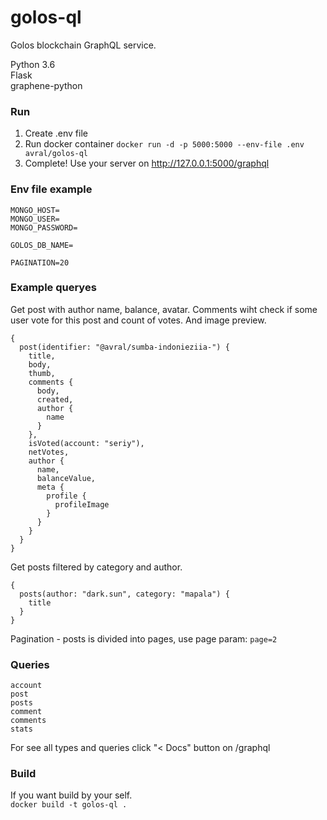 # golos-ql
Golos blockchain GraphQL service.  

Python 3.6  
Flask  
graphene-python

### Run
1. Create .env file
2. Run docker container `docker run -d -p 5000:5000 --env-file .env avral/golos-ql`
3. Complete! Use your server on http://127.0.0.1:5000/graphql

### Env file example
```
MONGO_HOST=
MONGO_USER=
MONGO_PASSWORD=

GOLOS_DB_NAME=

PAGINATION=20
```

### Example queryes
Get post with author name, balance, avatar. Comments wiht check if some user vote for this post and count of votes. And image preview.
```
{
  post(identifier: "@avral/sumba-indonieziia-") {
    title,
    body,
    thumb,
    comments {
      body,
      created,
      author {
        name
      }
    },
    isVoted(account: "seriy"),
    netVotes,
    author {
      name,
      balanceValue,
      meta {
        profile {
          profileImage
        }
      }
    }
  }
}
```

Get posts filtered by category and author.
```
{
  posts(author: "dark.sun", category: "mapala") {
    title
  }
}
```
Pagination - posts is divided into pages, use page param: `page=2`

### Queries
```
account
post
posts
comment
comments
stats
```

For see all types and queries click "< Docs" button on /graphql

### Build
If you want build by your self.  
`docker build -t golos-ql .`
